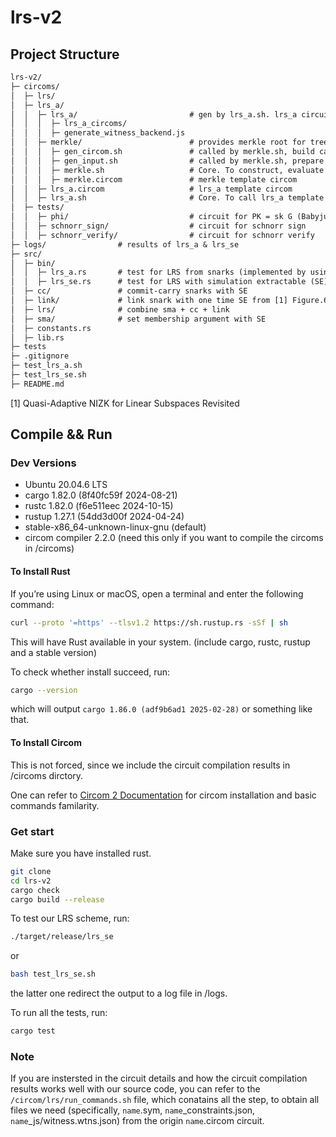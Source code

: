 # lrs-v2

## Project Structure

```txt
lrs-v2/
├─ circoms/
│  ├─ lrs/
│  ├─ lrs_a/
│  │  ├─ lrs_a/                         # gen by lrs_a.sh. lrs_a circuit infos for ring size 2^10 ~ 2^16 
│  │  │  ├─ lrs_a_circoms/
│  │  │  ├─ generate_witness_backend.js
│  │  ├─ merkle/                        # provides merkle root for tree size 2^10 ~ 2^16
│  │  │  ├─ gen_circom.sh               # called by merkle.sh, build calls of merkel template
│  │  │  ├─ gen_input.sh                # called by merkle.sh, prepare inputs
│  │  │  ├─ merkle.sh                   # Core. To construct, evaluate merkel circoms for tree size 2^10 ~ 2^16
│  │  │  ├─ merkle.circom               # merkle template circom
│  │  ├─ lrs_a.circom                   # lrs_a template circom
│  │  ├─ lrs_a.sh                       # Core. To call lrs_a template for ring size 2^10 ~ 2^16
│  ├─ tests/
│  │  ├─ phi/                           # circuit for PK = sk G (Babyjubjub Curve)
│  │  ├─ schnorr_sign/                  # circuit for schnorr sign
│  │  ├─ schnorr_verify/                # circuit for schnorr verify
├─ logs/                # results of lrs_a & lrs_se
├─ src/
│  ├─ bin/
│  │  ├─ lrs_a.rs       # test for LRS from snarks (implemented by using cc, and set num_commit_witness=0)
│  │  ├─ lrs_se.rs      # test for LRS with simulation extractable (SE) from sma + cc + link
│  ├─ cc/               # commit-carry snarks with SE 
│  ├─ link/             # link snark with one time SE from [1] Figure.6
│  ├─ lrs/              # combine sma + cc + link
│  ├─ sma/              # set membership argument with SE
│  ├─ constants.rs
│  ├─ lib.rs
├─ tests
├─ .gitignore
├─ test_lrs_a.sh
├─ test_lrs_se.sh
├─ README.md
```

[1] Quasi-Adaptive NIZK for Linear Subspaces Revisited

## Compile && Run

### Dev Versions

- Ubuntu 20.04.6 LTS
- cargo 1.82.0 (8f40fc59f 2024-08-21)
- rustc 1.82.0 (f6e511eec 2024-10-15)
- rustup 1.27.1 (54dd3d00f 2024-04-24)
- stable-x86_64-unknown-linux-gnu (default)
- circom compiler 2.2.0 (need this only if you want to compile the circoms in /circoms)

#### To Install Rust

If you’re using Linux or macOS, open a terminal and enter the following command:

```bash
curl --proto '=https' --tlsv1.2 https://sh.rustup.rs -sSf | sh
```

This will have Rust available in your system. (include cargo, rustc, rustup and a stable version)

To check whether install succeed, run:

```bash
cargo --version
```

which will output `cargo 1.86.0 (adf9b6ad1 2025-02-28)` or something like that.

#### To Install Circom

This is not forced, since we include the circuit compilation results in /circoms dirctory.

One can refer to [Circom 2 Documentation](https://docs.circom.io/getting-started/installation/) for circom installation and basic commands familarity.

### Get start

Make sure you have installed rust.

```bash
git clone 
cd lrs-v2
cargo check
cargo build --release
```

To test our LRS scheme, run:

```bash
./target/release/lrs_se
```

or

```bash
bash test_lrs_se.sh
```

the latter one redirect the output to a log file in /logs.

To run all the tests, run:

```bash
cargo test
```

### Note

If you are instersted in the circuit details and how the circuit compilation results works well with our source code, you can refer to the `/circom/lrs/run_commands.sh` file, which conatains all the step, to obtain all files we need (specifically, `name`.sym, `name`_constraints.json, `name`_js/witness.wtns.json) from the origin `name`.circom circuit.
